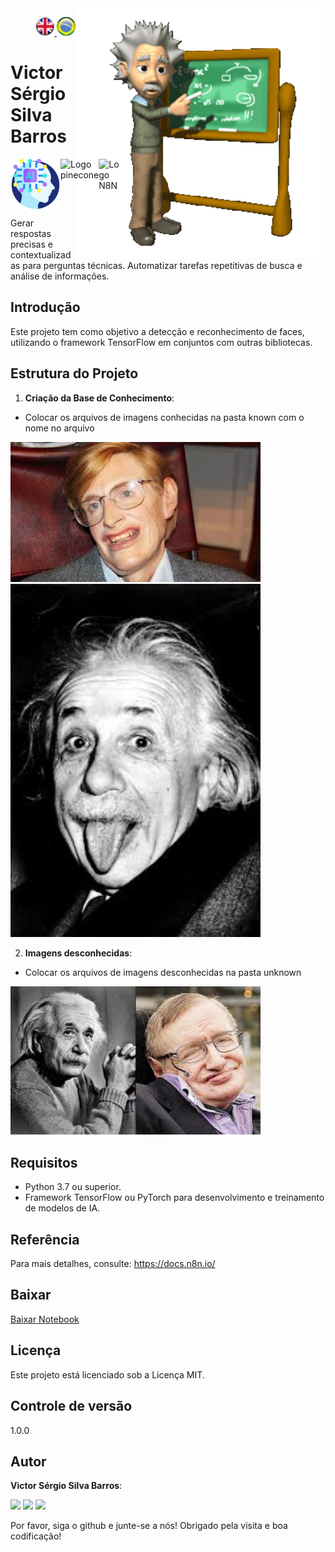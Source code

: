 <img src="./img/gif v1.gif" min-width="400px" max-width="400px" width="400px" align="right" alt="Computador iuriCode">
<p>
<div align="right"> 
<a href="./readme.md"> <img src="./img/LogoUK.png" alt="Logo UK" width="30"/></a><a href="./leiame.md"> <img src="./img/logoBrazil.png" alt="Logo Brasil" width="30"/> </a>
</div>
  <H1><b> Victor Sérgio Silva Barros </b> </H1>
</p> 

<div align="top" style="display: flex; justify-content: space-between;">
  <img src="./img/artificial-intelligence.png" alt="Logo Inteligência Artificial" width="80"/>
  <img src="./img/pineconeLog.png" alt="Logo pinecone" width="80"/>
  <img src="./img/logoN8N.png" alt="Logo N8N" width="80"/>
</div>

Gerar respostas precisas e contextualizadas para perguntas técnicas.
Automatizar tarefas repetitivas de busca e análise de informações.

## Introdução

Este projeto tem como objetivo a detecção e reconhecimento de faces, utilizando o framework TensorFlow em conjuntos com outras bibliotecas.


## Estrutura do Projeto

1. **Criação da Base de Conhecimento**:
  - Colocar os arquivos de imagens conhecidas na pasta known com o nome no arquivo

  <img src="./img/Hawking.jpeg" alt="Hawking" width="400"/>
  <img src="./img/Einstein.jpeg" alt="Einstein" width="400"/>

2. **Imagens desconhecidas**:
  - Colocar os arquivos de imagens desconhecidas na pasta unknown

  <img src="./img/x.jpeg" alt="desconhecida" width="400"/>

## Requisitos

- Python 3.7 ou superior.
- Framework TensorFlow ou PyTorch para desenvolvimento e treinamento de modelos de IA.

## Referência

Para mais detalhes, consulte: https://docs.n8n.io/

 ## Baixar
  [Baixar Notebook](face_recognition.ipynb)

## Licença

Este projeto está licenciado sob a Licença MIT.

## Controle de versão
 
1.0.0
 
 
## Autor
 
**Victor Sérgio Silva Barros**: 


<p align="left">
  <a href="mailto:vicssb@gmail.com" alt="Gmail" target = "_blank">
  <img src="https://img.shields.io/badge/-Gmail-FF0000?style=flat-square&labelColor=FF0000&logo=gmail&logoColor=white&link=mailto:vicssb@gmail.com" /></a>

  <a href="https://www.linkedin.com/in/victor-sergio-silva-barros/" alt="Linkedin" target = "_blank">
  <img src="https://img.shields.io/badge/-Linkedin-0e76a8?style=flat-square&logo=Linkedin&logoColor=white&link=https://www.linkedin.com/in/victor-sergio-silva-barros/" /></a>

  <a href="https://wa.me/+5512981328278" alt="WhatsApp" target = "_blank">
  <img src="https://img.shields.io/badge/-WhatsApp-25d366?style=flat-square&labelColor=25d366&logo=whatsapp&logoColor=white&link=https://wa.me/+5512987085327"/></a>

  </p>  

<p>Por favor, siga o github e junte-se a nós!
Obrigado pela visita e boa codificação!</p>


